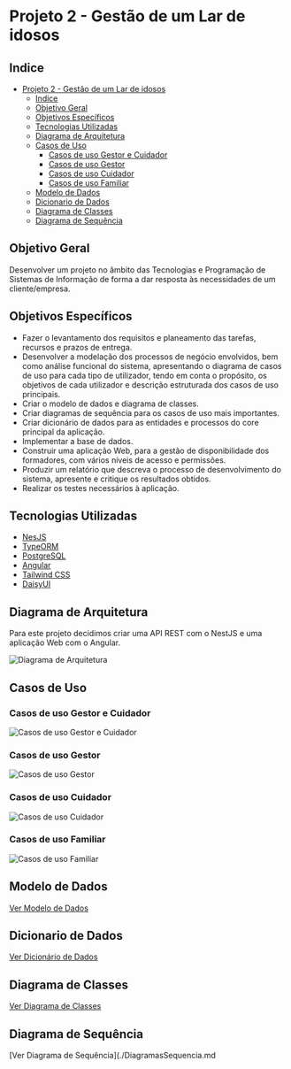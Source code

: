 # Projeto 2 - Gestão de um Lar de idosos

## Indice
- [Projeto 2 - Gestão de um Lar de idosos](#projeto-2---gestão-de-um-lar-de-idosos)
  - [Indice](#indice)
  - [Objetivo Geral](#objetivo-geral)
  - [Objetivos Específicos](#objetivos-específicos)
  - [Tecnologias Utilizadas](#tecnologias-utilizadas)
  - [Diagrama de Arquitetura](#diagrama-de-arquitetura)
  - [Casos de Uso](#casos-de-uso)
    - [Casos de uso Gestor e Cuidador](#casos-de-uso-gestor-e-cuidador)
    - [Casos de uso Gestor](#casos-de-uso-gestor)
    - [Casos de uso Cuidador](#casos-de-uso-cuidador)
    - [Casos de uso Familiar](#casos-de-uso-familiar)
  - [Modelo de Dados](#modelo-de-dados)
  - [Dicionario de Dados](#dicionario-de-dados)
  - [Diagrama de Classes](#diagrama-de-classes)
  - [Diagrama de Sequência](#diagrama-de-sequência)

## Objetivo Geral
Desenvolver um projeto no âmbito das Tecnologias e Programação de Sistemas de Informação de forma a dar resposta às necessidades de um cliente/empresa.

## Objetivos Específicos

- Fazer o levantamento dos requisitos e planeamento das tarefas, recursos e prazos de entrega.
- Desenvolver a modelação dos processos de negócio envolvidos, bem como análise funcional do sistema, apresentando o diagrama de casos de uso para cada tipo de utilizador, tendo em conta o propósito, os objetivos de cada utilizador e descrição estruturada dos casos de uso principais.
- Criar o modelo de dados e diagrama de classes.
- Criar diagramas de sequência para os casos de uso mais importantes.
- Criar dicionário de dados para as entidades e processos do core principal da aplicação.
- Implementar a base de dados.
- Construir uma aplicação Web, para a gestão de disponibilidade dos formadores, com vários níveis de acesso e permissões.
- Produzir um relatório que descreva o processo de desenvolvimento do sistema, apresente e critique os resultados obtidos.
- Realizar os testes necessários à aplicação.


## Tecnologias Utilizadas

- [NesJS](https://nestjs.com/)
- [TypeORM](https://typeorm.io/#/)
- [PostgreSQL](https://www.postgresql.org/)
- [Angular](https://angular.io/)
- [Tailwind CSS](https://tailwindcss.com/)
- [DaisyUI](https://daisyui.com/)

## Diagrama de Arquitetura

Para este projeto decidimos criar uma API REST com o NestJS e uma aplicação Web com o Angular.

![Diagrama de Arquitetura](./imgs/DiagramaArquitetura.png)

## Casos de Uso

### Casos de uso Gestor e Cuidador

![Casos de uso Gestor e Cuidador](./imgs/CasosUso/UseCases-GestorCuidador.svg)

### Casos de uso Gestor

![Casos de uso Gestor](./imgs/CasosUso/UseCases-Gestor.svg)

### Casos de uso Cuidador

![Casos de uso Cuidador](./imgs/CasosUso/UseCases-Cuidador.svg)


### Casos de uso Familiar

![Casos de uso Familiar](./imgs/CasosUso/UseCases-Familiar.svg)

## Modelo de Dados

[Ver Modelo de Dados](./ModeloDados.md)

## Dicionario de Dados

[Ver Dicionário de Dados](./DicionarioDados.md)

## Diagrama de Classes

[Ver Diagrama de Classes](./DiagramaClasses.md)

## Diagrama de Sequência

[Ver Diagrama de Sequência](./DiagramasSequencia.md




